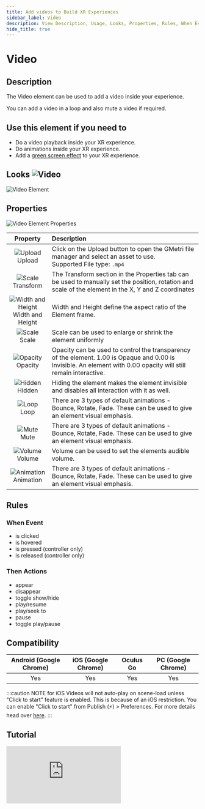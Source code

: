 ```yaml
---
title: Add videos to Build XR Experiences
sidebar_label: Video
description: View Description, Usage, Looks, Properties, Rules, When Events, Then Actions, Compatibility, Tutorials for Adding a 2D Video in GMetri XR experiences.
hide_title: true
---
```


# Video

## Description

The Video element can be used to add a video inside your experience.

You can add a video in a loop and also mute a video if required.

## Use this element if you need to

- Do a video playback inside your XR experience.
- Do animations inside your XR experience.
- Add a [green screen effect](../../../../Tutorials/Make/green_screen_effect/) to your XR experience.

## Looks ![Video](https://s.vrgmetri.com/gb-web/portal-docs/assets/img/svg/video_flat.svg#icon/) 

![Video Element](https://r.vrgmetri.com/image/q_90/gb-web/portal-docs/assets/img/screenshots/video_element.png.jpg#boxShadow/)

## Properties

![Video Element Properties](https://r.vrgmetri.com/image/q_95/gb-web/portal-docs/assets/img/screenshots/video_properties.png.jpg#boxShadow/)

|                                                                                                                 Property                                                                                                                 | Description                                                                                                                                                        |
| :--------------------------------------------------------------------------------------------------------------------------------------------------------------------------------------------------------------------------------------: | :----------------------------------------------------------------------------------------------------------------------------------------------------------------- |
|                                                     ![Upload](https://s.vrgmetri.com/gb-web/portal-docs/assets/img/svg/upload.svg#icon/)<br/> Upload                                                      | Click on the Upload button to open the GMetri file manager and select an asset to use. <br/> Supported File type: `.mp4`                                            |
|                                                  ![Scale](https://s.vrgmetri.com/gb-web/portal-docs/assets/img/svg/z_transform.svg#icon/)<br/> Transform                                                  | The Transform section in the Properties tab can be used to manually set the position, rotation and scale of the element in the X, Y and Z coordinates              |
| ![Width and Height](https://s.vrgmetri.com/gb-web/portal-docs/assets/img/svg/H.svg#icon/)<br/> Width and Height | Width and Height define the aspect ratio of the Element frame.                                                                                                     |
|                                                     ![Scale](https://s.vrgmetri.com/gb-web/portal-docs/assets/img/svg/scale_26.svg#icon/)<br/> Scale                                                      | Scale can be used to enlarge or shrink the element uniformly                                                                                                       |
|                                                    ![Opacity](https://s.vrgmetri.com/gb-web/portal-docs/assets/img/svg/opacity.svg#icon/)<br/> Opacity                                                    | Opacity can be used to control the transparency of the element. 1.00 is Opaque and 0.00 is Invisible. An element with 0.00 opacity will still remain interactive. |
|                                                    ![Hidden](https://s.vrgmetri.com/gb-web/portal-docs/assets/img/svg/hidden_26.svg#icon/)<br/> Hidden                                                    | Hiding the element makes the element invisible and disables all interaction with it as well.                                                                       |
|                                                      ![Loop](https://s.vrgmetri.com/gb-web/portal-docs/assets/img/svg/loop.svg#icon/)<br/> Loop                                                    | There are 3 types of default animations - Bounce, Rotate, Fade. These can be used to give an element visual emphasis.                                              |
|                                                      ![Mute](https://s.vrgmetri.com/gb-web/portal-docs/assets/img/svg/mute.svg#icon/)<br/> Mute                                                     | There are 3 types of default animations - Bounce, Rotate, Fade. These can be used to give an element visual emphasis.                                              |
|                                                     ![Volume](https://s.vrgmetri.com/gb-web/portal-docs/assets/img/svg/volume.svg#icon/)<br/> Volume                                                      | Volume can be used to set the elements audible volume.                                                                                                             |
|                                               ![Animation](https://s.vrgmetri.com/gb-web/portal-docs/assets/img/svg/animation_26.svg#icon/)<br/> Animation                                                | There are 3 types of default animations - Bounce, Rotate, Fade. These can be used to give an element visual emphasis.                                              |

##  Rules

###  When Event

- is clicked
- is hovered
- is pressed (controller only)
- is released (controller only)

###  Then Actions

- appear
- disappear
- toggle show/hide
- play/resume
- play/seek to
- pause
- toggle play/pause

## Compatibility

| Android (Google Chrome) | iOS (Google Chrome) | Oculus Go | PC (Google Chrome) |
| :---------------------: | :-----------------: | :-------: | :----------------: |
|           Yes           |         Yes         |    Yes    |        Yes         |

<!--* **Compatible with VR Headsets?**: Yes, Full Compatibility-->

:::caution NOTE for iOS
Videos will not auto-play on scene-load unless "Click to start" feature is enabled. This is because of an iOS restriction. You can enable "Click to start" from Publish (⚡) > Preferences. For more details head over [here](../../Publish/#properties-tab).
:::

## Tutorial

<iframe width={"100%"} height={"380px"}  src="https://www.youtube.com/embed/vGlNNX33s74" frameborder="0" allow="accelerometer; autoplay; encrypted-media; gyroscope; picture-in-picture" allowfullscreen></iframe>
